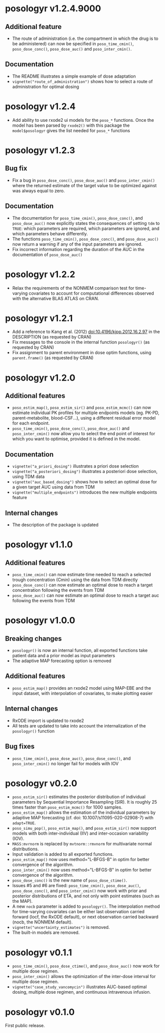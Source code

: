 # posologyr v1.2.4.9000

## Additional feature
* The route of administration (i.e. the compartment in which the drug is to be administered) can now be specified in `poso_time_cmin()`, `poso_dose_conc()`, `poso_dose_auc()` and `poso_inter_cmin()`.

## Documentation
* The README illustrates a simple example of dose adaptation
* `vignette("route_of_administration")` shows how to select a route of administration for optimal dosing

# posologyr v1.2.4

* Add ability to use rxode2 ui models for the `poso_*` functions.  Once the model has been parsed by `rxode2()` with this package the `model$posologyr` gives the list needed for `poso_*` functions

# posologyr v1.2.3

## Bug fix
* Fix a bug in `poso_dose_conc()`, `poso_dose_auc()` and `poso_inter_cmin()` where the returned estimate of the target value to be optimized against was always equal to zero.

## Documentation
* The documentation for `poso_time_cmin()`, `poso_dose_conc()`, and `poso_dose_auc()` now explicitly states the consequences of setting `tdm` to `TRUE`: which parameters are required, which parameters are ignored, and which parameters behave differently.
* The functions `poso_time_cmin()`, `poso_dose_conc()`, and `poso_dose_auc()` now return a warning if any of the input parameters are ignored.
* Fix incorrect information regarding the duration of the AUC in the documentation of `poso_dose_auc()`

# posologyr v1.2.2
* Relax the requirements of the NONMEM comparison test for time-varying covariates to account for computational differences observed with the alternative BLAS ATLAS on CRAN.

# posologyr v1.2.1
* Add a reference to Kang et al. (2012) <doi:10.4196/kjpp.2012.16.2.97> in the DESCRIPTION (as requested by CRAN)
* Fix messages to the console in the internal function `posologyr()` (as requested by CRAN)
* Fix assignment to parent environment in dose optim functions, using `parent.frame()` (as requested by CRAN)

# posologyr v1.2.0

## Additional features
* `poso_estim_map()`, `poso_estim_sir()` and `poso_estim_mcmc()` can now estimate individual PK profiles for multiple endpoints models (eg. PK-PD, parent-metabolite, blood-CSF...), using a different residual error model for each endpoint.
* `poso_time_cmin()`, `poso_dose_conc()`, `poso_dose_auc()` and `poso_inter_cmin()` now allow you to select the end point of interest for which you want to optimise, provided it is defined in the model.

## Documentation
* `vignette("a_priori_dosing")` illustrates a priori dose selection
* `vignette("a_posteriori_dosing")` illustrates a posteriori dose selection, using TDM data
* `vignette("auc_based_dosing")` shows how to select an optimal dose for a given target AUC using data from TDM
* `vignette("multiple_endpoints")` introduces the new multiple endpoints feature

## Internal changes
* The description of the package is updated

# posologyr v1.1.0

## Additional features
* `poso_time_cmin()` can now estimate time needed to reach a selected trough
concentration (Cmin) using the data from TDM directly
* `poso_dose_conc()` can now estimate an optimal dose to reach a target
concentration following the events from TDM
* `poso_dose_auc()` can now estimate an optimal dose to reach a target auc
following the events from TDM

# posologyr v1.0.0

## Breaking changes
* `posologyr()` is now an internal function, all exported functions take
patient data and a prior model as input parameters
* The adaptive MAP forecasting option is removed

## Additional features
* `poso_estim_map()` provides an rxode2 model using MAP-EBE and the input dataset,
with interpolation of covariates, to make plotting easier

## Internal changes
* RxODE import is updated to rxode2
* All tests are updated to take into account the internalization of the
`posologyr()` function

## Bug fixes
* `poso_time_cmin()`, `poso_dose_auc()`, `poso_dose_conc()`, and
`poso_inter_cmin()` no longer fail for models with IOV

# posologyr v0.2.0

* `poso_estim_sir()` estimates the posterior distribution of individual
parameters by Sequential Importance Resampling (SIR). It is roughly 25 times
faster than `poso_estim_mcmc()` for 1000 samples.
* `poso_estim_map()` allows the estimation of the individual parameters by
adaptive MAP forecasting (cf. doi: 10.1007/s11095-020-02908-7) with
`adapt=TRUE`.
* `poso_simu_pop()`, `poso_estim_map()`, and `poso_estim_sir()` now support
models with both inter-individual (IIV) and inter-occasion variability (IOV).
* `MASS:mvrnorm` is replaced by `mvtnorm::rmvnorm` for multivariate normal
distributions.
* Input validation is added to all exported functions.
* `poso_estim_map()` now uses method="L-BFGS-B" in optim for better convergence
of the algorithm.
* `poso_inter_cmin()` now uses method="L-BFGS-B" in optim for better convergence
of the algorithm.
* `poso_dose_conc()` is the new name of `poso_dose_ctime()`.
* Issues #5 and #6 are fixed: `poso_time_cmin()`, `poso_dose_auc()`,
`poso_dose_conc()`, and `poso_inter_cmin()` now work with prior and posterior
distributions of ETA, and not only with point estimates (such as the MAP).
* A new `nocb` parameter is added to `posologyr()`. The interpolation method for
time-varying covariates can be either last observation carried forward (locf,
the RxODE default), or next observation carried backward (nocb, the NONMEM
default).
* `vignette("uncertainty_estimates")` is removed.
* The built-in models are removed.

# posologyr v0.1.1

* `poso_time_cmin()`, `poso_dose_ctime()`, and `poso_dose_auc()` now work for
multiple dose regimen.
* `poso_inter_cmin()` allows the optimization of the inter-dose interval for
multiple dose regimen.
* `vignette("case_study_vancomycin")` illustrates AUC-based optimal dosing,
multiple dose regimen, and continuous intravenous infusion.

# posologyr v0.1.0

First public release.
